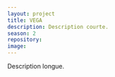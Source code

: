 ```yaml
---
layout: project
title: VEGA
description: Description courte.
season: 2
repository:
image:
---
```


Description longue.
